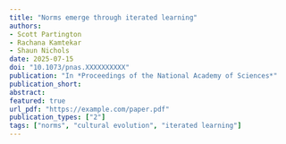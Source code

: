 ```yaml
---
title: "Norms emerge through iterated learning"
authors:
- Scott Partington
- Rachana Kamtekar
- Shaun Nichols
date: 2025-07-15
doi: "10.1073/pnas.XXXXXXXXXX"
publication: "In *Proceedings of the National Academy of Sciences*"
publication_short:
abstract: 
featured: true
url_pdf: "https://example.com/paper.pdf"
publication_types: ["2"]
tags: ["norms", "cultural evolution", "iterated learning"]
---
```

